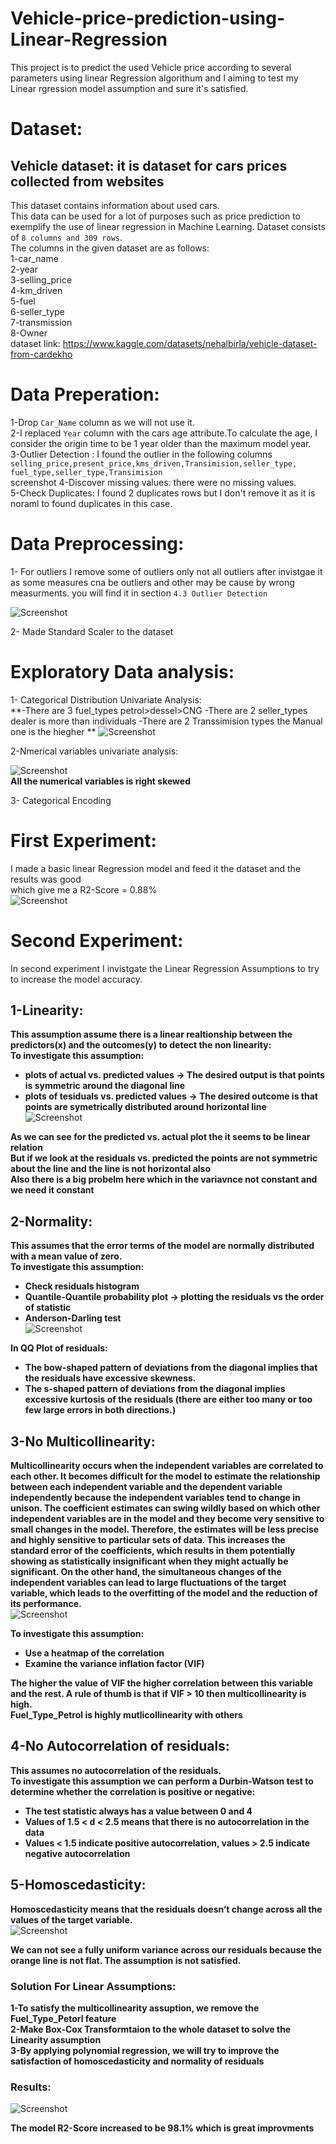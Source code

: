 # Vehicle-price-prediction-using-Linear-Regression
This project is to predict the used Vehicle price according to several parameters using linear Regression algorithum and I aiming to test my Linear rgression model assumption and sure it's satisfied.  

# Dataset:  
## Vehicle dataset: it is dataset for cars prices collected from websites  
This dataset contains information about used cars.  
This data can be used for a lot of purposes such as price prediction to exemplify the use of linear regression in Machine Learning.
Dataset consists of ```8 columns and 309 rows```.   
The columns in the given dataset are as follows:  
1-car_name  
2-year  
3-selling_price  
4-km_driven  
5-fuel  
6-seller_type  
7-transmission  
8-Owner  
dataset link: https://www.kaggle.com/datasets/nehalbirla/vehicle-dataset-from-cardekho  

# Data Preperation:  
1-Drop ```Car_Name``` column as we will not use it.  
2-I replaced ```Year``` column with the cars age attribute.To calculate the age, I consider the origin time to be 1 year older than the maximum model year.  
3-Outlier Detection : I found the outlier in the following columns ```selling_price,present_price,kms_driven,Transimision,seller_type, fuel_type,seller_type,Transimision```  
screenshot
4-Discover missing values: there were no missing values.  
5-Check Duplicates: I found 2 duplicates rows but I don't remove it as it is noraml to found duplicates in this case.  

# Data Preprocessing:  
1- For outliers I remove some of outliers only not all outliers after invistgae it as some measures cna be outliers and other may be cause by wrong measurments.
you will find it in section ```4.3 Outlier Detection``` 

![Screenshot](pics/outlier.png)  

2- Made Standard Scaler to the dataset

# Exploratory Data analysis:  
1- Categorical Distribution Univariate Analysis:  
**-There are 3 fuel_types petrol>dessel>CNG
-There are 2 seller_types dealer is more than individuals
-There are 2 Transsimision types the Manual one is the hiegher
**
![Screenshot](pics/catdist.png)  

2-Nmerical variables univariate analysis: 

![Screenshot](pics/numdist.png)  
**All the numerical variables is right skewed**

3- Categorical Encoding

# First Experiment: 
I made a basic linear Regression model and feed it the dataset and the results was good  
which give me a R2-Score = 0.88%  
![Screenshot](pics/firstexp.png)    


# Second Experiment:  
In second experiment I invistgate the Linear Regression Assumptions to try to increase the model accuracy.  
## 1-Linearity:  
**This assumption assume there is a linear realtionship between the predictors(x) and the outcomes(y)
to detect the non linearity:**  
**To investigate this assumption:**
* **plots of actual vs. predicted values -> The desired output is that points is symmetric around the diagonal line**  
* **plots of tesiduals vs. predicted values -> The desired outcome is that points are symetrically distributed around horizontal line**    
![Screenshot](pics/linearity.png)    

**As we can see for the predicted vs. actual plot the it seems to be linear relation**  
**But if we look at the residuals vs. predicted the points are not symmetric about the line and the line is not horizontal also**    
**Also there is a big probelm here which in the variavnce not constant and we need it constant**  

## 2-Normality:  
**This assumes that the error terms of the model are normally distributed with a mean value of zero.**  
**To investigate this assumption:**  
* **Check residuals histogram**   
* **Quantile-Quantile probability plot -> plotting the residuals vs the order of statistic**  
* **Anderson-Darling test**  
![Screenshot](pics/normality.png)      

**In QQ Plot of residuals:**  
* **The bow-shaped pattern of deviations from the diagonal implies that the residuals have excessive skewness.**
* **The s-shaped pattern of deviations from the diagonal implies excessive kurtosis of the residuals (there are either too many or too few large errors in both directions.)**  

## 3-No Multicollinearity:  
**Multicollinearity occurs when the independent variables are correlated to each other. It becomes difficult for the model to estimate the relationship between each independent variable and the dependent variable independently because the independent variables tend to change in unison. The coefficient estimates can swing wildly based on which other independent variables are in the model and they become very sensitive to small changes in the model. Therefore, the estimates will be less precise and highly sensitive to particular sets of data. This increases the standard error of the coefficients, which results in them potentially showing as statistically insignificant when they might actually be significant. On the other hand, the simultaneous changes of the independent variables can lead to large fluctuations of the target variable, which leads to the overfitting of the model and the reduction of its performance.**  
![Screenshot](pics/multicolinearity.png)          

**To investigate this assumption:**   
* **Use a heatmap of the correlation**  
* **Examine the variance inflation factor (VIF)**  

**The higher the value of VIF the higher correlation between this variable and the rest. A rule of thumb is that if VIF > 10 then multicollinearity is high.**  
**Fuel_Type_Petrol is highly mutlicollinearity with others**  


## 4-No Autocorrelation of residuals:  
**This assumes no autocorrelation of the residuals.**  
**To investigate this assumption we can perform a Durbin-Watson test to determine whether the correlation is positive or negative:**  
* **The test statistic always has a value between 0 and 4**  
* **Values of 1.5 < d < 2.5 means that there is no autocorrelation in the data**  
* **Values < 1.5 indicate positive autocorrelation, values > 2.5 indicate negative autocorrelation**  

## 5-Homoscedasticity:  
**Homoscedasticity means that the residuals doesn’t change across all the values of the target variable.**    
![Screenshot](pics/homo.png)          

**We can not see a fully uniform variance across our residuals because the orange line is not flat. The assumption is not satisfied.**  


### Solution For Linear Assumptions:  
**1-To satisfy the multicollinearity assuption, we remove the Fuel_Type_Petorl feature**  
**2-Make Box-Cox Transformtaion to the whole dataset to solve the Linearity assumption**  
**3-By applying polynomial regression, we will try to improve the satisfaction of homoscedasticity and normality of residuals**  
### Results:  
![Screenshot](pics/test2.png)            

**The model R2-Score increased to be 98.1% which is great improvments**  



